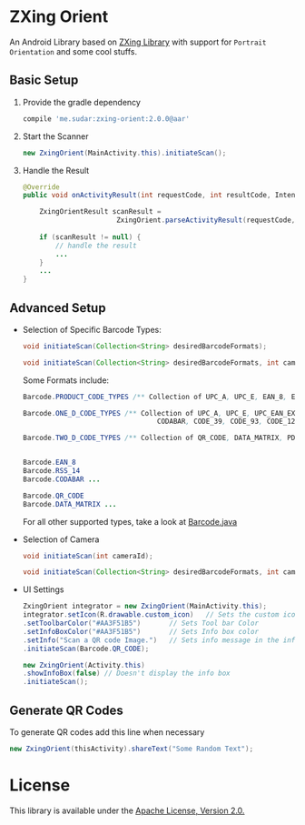 # ZXing Orient

An Android Library based on [ZXing Library](https://github.com/zxing/zxing) with support for `Portrait Orientation` and some cool stuffs.

## Basic Setup

1. Provide the gradle dependency

    ```gradle
    compile 'me.sudar:zxing-orient:2.0.0@aar'
    ```

2. Start the Scanner

    ```java
    new ZxingOrient(MainActivity.this).initiateScan();
    ```

3. Handle the Result

    ```java
    @Override
    public void onActivityResult(int requestCode, int resultCode, Intent intent){
    
        ZxingOrientResult scanResult = 
                           ZxingOrient.parseActivityResult(requestCode, resultCode, intent);
                            
        if (scanResult != null) {
            // handle the result
            ...
        }
        ...
    }
    ```

## Advanced Setup

- Selection of Specific Barcode Types:

    ```java
    void initiateScan(Collection<String> desiredBarcodeFormats);
    
    void initiateScan(Collection<String> desiredBarcodeFormats, int cameraId)
    ```

    Some Formats include:
    ```java
    Barcode.PRODUCT_CODE_TYPES /** Collection of UPC_A, UPC_E, EAN_8, EAN_13, RSS_14 **/
    
    Barcode.ONE_D_CODE_TYPES /** Collection of UPC_A, UPC_E, UPC_EAN_EXTENSION, EAN_8, EAN_13, 
                                     CODABAR, CODE_39, CODE_93, CODE_128, ITF, RSS_14, RSS_EXPANDED **/
    
    Barcode.TWO_D_CODE_TYPES /** Collection of QR_CODE, DATA_MATRIX, PDF_417, AZTEC **/
    
    
    Barcode.EAN_8 
    Barcode.RSS_14
    Barcode.CODABAR ...
    
    Barcode.QR_CODE
    Barcode.DATA_MATRIX ...
    ```
    
    For all other supported types, take a look at [Barcode.java](https://github.com/SudarAbisheck/ZXing-Orient/blob/master/zxing-orient/src/main/java/me/sudar/zxingorient/Barcode.java)
    
- Selection of Camera

    ```java
    void initiateScan(int cameraId);
    
    void initiateScan(Collection<String> desiredBarcodeFormats, int cameraId);
    ```

- UI Settings

    ```java
    ZxingOrient integrator = new ZxingOrient(MainActivity.this);
    integrator.setIcon(R.drawable.custom_icon)   // Sets the custom icon
    .setToolbarColor("#AA3F51B5")       // Sets Tool bar Color
    .setInfoBoxColor("#AA3F51B5")       // Sets Info box color
    .setInfo("Scan a QR code Image.")   // Sets info message in the info box
    .initiateScan(Barcode.QR_CODE);
    
    new ZxingOrient(Activity.this)
    .showInfoBox(false) // Doesn't display the info box  
    .initiateScan();   
    ```

## Generate QR Codes
To generate QR codes add this line when necessary
```java
new ZxingOrient(thisActivity).shareText("Some Random Text");
```

# License

This library is available under the [Apache License, Version 2.0.](https://github.com/SudarAbisheck/ZXing-Orient/blob/master/LICENSE)